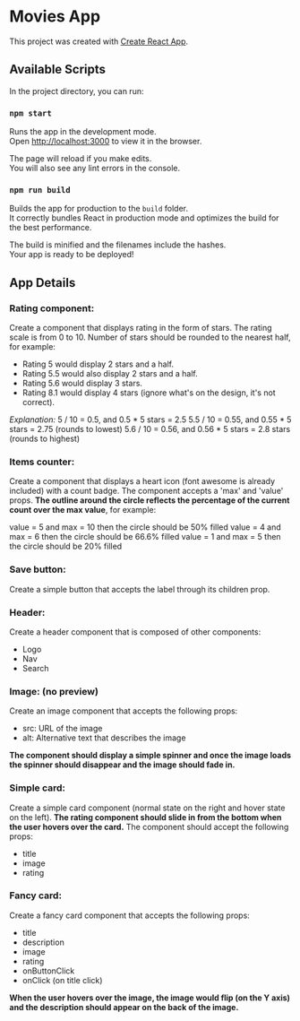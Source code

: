 # Movies App

This project was created with [Create React App](https://github.com/facebook/create-react-app).

## Available Scripts

In the project directory, you can run:

### `npm start`

Runs the app in the development mode.<br>
Open [http://localhost:3000](http://localhost:3000) to view it in the browser.

The page will reload if you make edits.<br>
You will also see any lint errors in the console.

### `npm run build`

Builds the app for production to the `build` folder.<br>
It correctly bundles React in production mode and optimizes the build for the best performance.

The build is minified and the filenames include the hashes.<br>
Your app is ready to be deployed!

## App Details

### Rating component:

Create a component that displays rating in the form of stars. The rating scale is from 0 to 10. Number of stars should be rounded to the nearest half, for example:

- Rating 5 would display 2 stars and a half.
- Rating 5.5 would also display 2 stars and a half.
- Rating 5.6 would display 3 stars.
- Rating 8.1 would display 4 stars (ignore what's on the design, it's not correct).

_Explanation:_
5 / 10 = 0.5, and 0.5 \* 5 stars = 2.5
5.5 / 10 = 0.55, and 0.55 \* 5 stars = 2.75 (rounds to lowest)
5.6 / 10 = 0.56, and 0.56 \* 5 stars = 2.8 stars (rounds to highest)

### Items counter:

Create a component that displays a heart icon (font awesome is already included) with a count badge.
The component accepts a 'max' and 'value' props. **The outline around the circle reflects the percentage of the current count over the max value**, for example:

value = 5 and max = 10 then the circle should be 50% filled
value = 4 and max = 6 then the circle should be 66.6% filled
value = 1 and max = 5 then the circle should be 20% filled

### Save button:

Create a simple button that accepts the label through its children prop.

### Header:

Create a header component that is composed of other components:

- Logo
- Nav
- Search

### Image: (no preview)

Create an image component that accepts the following props:

- src: URL of the image
- alt: Alternative text that describes the image

**The component should display a simple spinner and once the image loads the spinner should disappear and the image should fade in.**

### Simple card:

Create a simple card component (normal state on the right and hover state on the left).
**The rating component should slide in from the bottom when the user hovers over the card.**
The component should accept the following props:

- title
- image
- rating

### Fancy card:

Create a fancy card component that accepts the following props:

- title
- description
- image
- rating
- onButtonClick
- onClick (on title click)

**When the user hovers over the image, the image would flip (on the Y axis) and the description should appear on the back of the image.**
